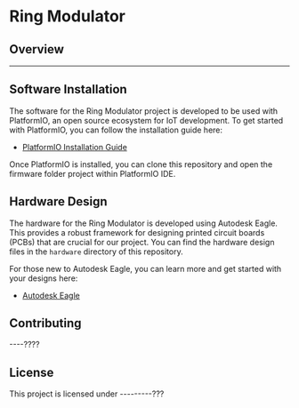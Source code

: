 # Ring Modulator

## Overview

----- 

## Software Installation

The software for the Ring Modulator project is developed to be used with PlatformIO, an open source ecosystem for IoT development. To get started with PlatformIO, you can follow the installation guide here:

- [PlatformIO Installation Guide](https://docs.platformio.org/en/latest/core/installation.html)

Once PlatformIO is installed, you can clone this repository and open the firmware folder project within PlatformIO IDE.

## Hardware Design

The hardware for the Ring Modulator is developed using Autodesk Eagle. This provides a robust framework for designing printed circuit boards (PCBs) that are crucial for our project. You can find the hardware design files in the `hardware` directory of this repository.

For those new to Autodesk Eagle, you can learn more and get started with your designs here:

- [Autodesk Eagle](https://www.autodesk.com/products/eagle/overview)

## Contributing

----????

## License

This project is licensed under ---------???
